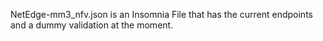 NetEdge-mm3_nfv.json is an Insomnia File that has the current endpoints and a dummy validation at the moment.
